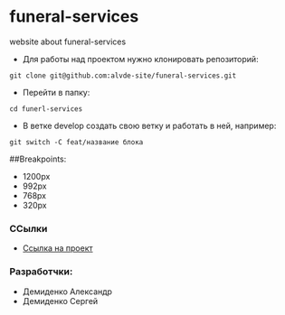 # funeral-services
website about funeral-services

* Для работы над проектом нужно клонировать репозиторий: 
  
`git clone git@github.com:alvde-site/funeral-services.git`
* Перейти в папку:
  
`cd funerl-services`
* В ветке develop создать свою ветку и работать в ней, например:
  
`git switch -C feat/название блока`

##Breakpoints:
* 1200px
* 992px
* 768px
* 320px

### ССылки
* [Ссылка на проект](http://alvde-site.byethost5.com/)

### Разработчки:
* Демиденко Александр
* Демиденко Сергей
